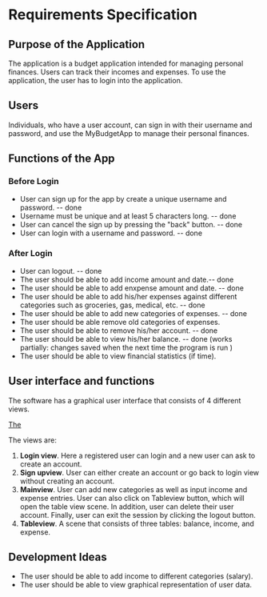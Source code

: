 # Requirements Specification

## Purpose of the Application

The application is a budget application intended for managing personal finances. 
Users can track their incomes and expenses. To use the application, the user has to login into the application.

## Users

Individuals, who have a user account, can sign in with their username and password, and use the MyBudgetApp to manage their personal finances.

## Functions of the App


### Before Login
* User can sign up for the app by create a unique username and password. -- done
* Username must be unique and at least 5 characters long. -- done
* User can cancel the sign up by pressing the "back" button. -- done
* User can login with a username and password. -- done

### After Login
* User can logout. -- done
* The user should be able to add income amount and date.-- done
* The user should be able to add enxpense amount and date. -- done
* The user should be able to add his/her expenses against different categories such as groceries, gas, medical, etc. -- done
* The user should be able to add new categories of expenses. -- done
* The user should be able remove old categories of expenses.
* The user should be able to remove his/her account. -- done
* The user should be able to view his/her balance. -- done (works partially: changes saved when the next time the program is run )
* The user should be able to view financial statistics (if time).
## User interface and functions

The software has a graphical user interface that consists of 4 different views.

[The ](https://github.com/)

The views are:

1. **Login view**. Here a registered user can login and a new user can ask to create an account.
2. **Sign upview**. User can either create an account or go back to login view without creating an account.
3. **Mainview**. User can add new categories as well as input income and expense entries. User can also click on Tableview button, which will open the table view scene. In addition, user can delete their user account. Finally, user can exit the session by clicking the logout button.
4. **Tableview**. A scene that consists of three tables: balance, income, and expense. 

## Development Ideas

* The user should be able to add income to different categories (salary).
* The user should be able to view graphical representation of user data.
